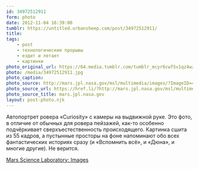 ```yaml
---
id: 34972512911
form: photo
date: 2012-11-04 16:39:00
tumblr: https://untitled.urbansheep.com/post/34972512911/
title:
tags:
    - post
    - технологические прорывы
    - ездит и летает
    - картинки
photo_original_url: https://64.media.tumblr.com/tumblr_mcyr6cwfSv1qz4wzio1_500.jpg
photo: /media/34972512911.jpg
photo_caption: 
photo_source: http://mars.jpl.nasa.gov/msl/multimedia/images/?ImageID=4845
photo_source_url: https://href.li/?http://mars.jpl.nasa.gov/msl/multimedia/images/?ImageID=4845
photo_source_title: mars.jpl.nasa.gov
layout: post-photo.njk
---
```


<p>Автопортрет ровера «Curiosity» с камеры на выдвижной руке. Это фото, в отличие от обычных для ровера пейзажей, как-то особенно подчёркивает сверхъестественность происходящего. Картинка сшита из 55 кадров, а пустынные просторы на фоне напоминают обо всех фантастических историях сразу (и «Вспомнить всё», и «Дюна», и многие другие). Не верится.</p>

<p><a href="http://mars.jpl.nasa.gov/msl/multimedia/images/?ImageID=4845">Mars Science Laboratory: Images</a></p>
